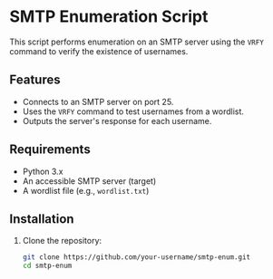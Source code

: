 # SMTP Enumeration Script

This script performs enumeration on an SMTP server using the `VRFY` command to verify the existence of usernames.

## Features
- Connects to an SMTP server on port 25.
- Uses the `VRFY` command to test usernames from a wordlist.
- Outputs the server's response for each username.

## Requirements
- Python 3.x
- An accessible SMTP server (target)
- A wordlist file (e.g., `wordlist.txt`)

## Installation
1. Clone the repository:
   ```bash
   git clone https://github.com/your-username/smtp-enum.git
   cd smtp-enum
